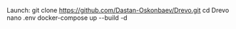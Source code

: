 Launch:
git clone https://github.com/Dastan-Oskonbaev/Drevo.git
cd Drevo
nano .env
docker-compose up --build -d
